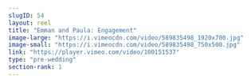 ```yaml
---
slugID: 54 
layout: reel
title: "Emman and Paula: Engagement"
image-large: "https://i.vimeocdn.com/video/589835498_1920x700.jpg"
image-small: "https://i.vimeocdn.com/video/589835498_750x500.jpg"
link: "https://player.vimeo.com/video/100151537"
type: "pre-wedding"
section-rank: 1
---
```


